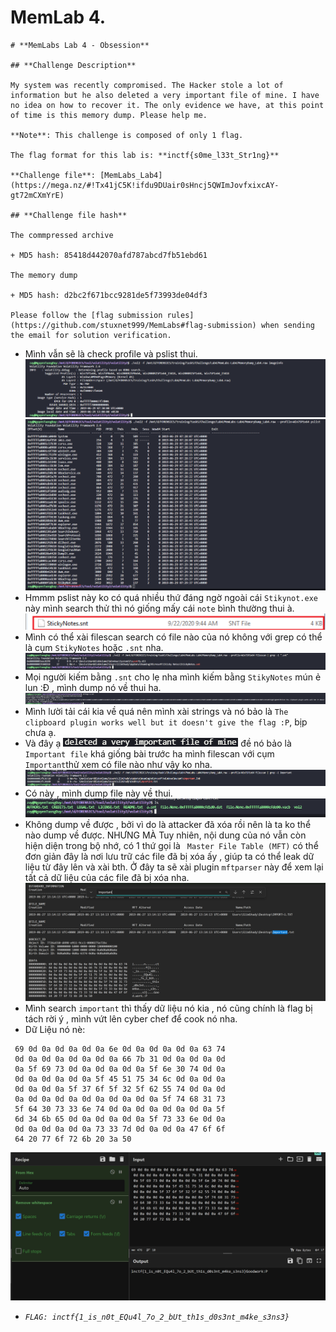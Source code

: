 # MemLab 4.
```
# **MemLabs Lab 4 - Obsession**

## **Challenge Description**

My system was recently compromised. The Hacker stole a lot of information but he also deleted a very important file of mine. I have no idea on how to recover it. The only evidence we have, at this point of time is this memory dump. Please help me.

**Note**: This challenge is composed of only 1 flag.

The flag format for this lab is: **inctf{s0me_l33t_Str1ng}**

**Challenge file**: [MemLabs_Lab4](https://mega.nz/#!Tx41jC5K!ifdu9DUair0sHncj5QWImJovfxixcAY-gt72mCXmYrE)

## **Challenge file hash**

The commpressed archive

+ MD5 hash: 85418d442070afd787abcd7fb51ebd61

The memory dump

+ MD5 hash: d2bc2f671bcc9281de5f73993de04df3

Please follow the [flag submission rules](https://github.com/stuxnet999/MemLabs#flag-submission) when sending the email for solution verification.
```
- Mình vẫn sẽ là check profile và pslist thui.
![1706632405035](image/Mem_Lab_4/1706632405035.png)
![1706632631604](image/Mem_Lab_4/1706632631604.png)
- Hmmm pslist này ko có quá nhiều thứ đáng ngờ ngoài cái `Stikynot.exe` này mình search thử thì nó giống mấy cái `note` bình thường thui à.
![1706632708846](image/Mem_Lab_4/1706632708846.png)
- Mình có thể xài filescan search có file nào của nó không với grep có thể là cụm `StikyNotes` hoặc `.snt` nha.
![1706633236295](image/Mem_Lab_4/1706633236295.png)
- Mọi người kiếm bằng `.snt` cho lẹ nha mình kiếm bằng `StikyNotes` mún ẻ lun :Đ , mình dump nó về thui ha.
![1706633488458](image/Mem_Lab_4/1706633488458.png)
- Mình lười tải cái kia về quá nên mình xài strings và nó bảo là `The clipboard plugin works well but it doesn't give the flag :P`, bịp chưa ạ.
- Và đây ạ ![1706633580422](image/Mem_Lab_4/1706633580422.png) đề nó bảo là `Important file` khá giống bài trước ha mình filescan với cụm `Important`thử xem có file nào như vậy ko nha.
![1706633886726](image/Mem_Lab_4/1706633886726.png)
- Có này , mình dump file này về thui.
![1706633941506](image/Mem_Lab_4/1706633941506.png)
- Không dump về được , bởi vì do là attacker đã xóa rồi nên là ta ko thể nào dump về được. NHƯNG MÀ Tuy nhiên, nội dung của nó vẫn còn hiện diện trong bộ nhớ, có 1 thứ gọi là ` Master File Table (MFT)` có thể đơn giản đây là nơi lưu trữ các file đã bị xóa ấy , giúp ta có thể leak dữ liệu từ đây lên và xài bth. Ở đây ta sẽ xài plugin `mftparser` này để xem lại tất cả dữ liệu của các file đã bị xóa nha.
![1706634535223](image/Mem_Lab_4/1706634535223.png)
- Mình search `important` thì thấy dữ liệu nó kia , nó cũng chính là flag bị tách rời ý , mình vứt lên cyber chef để cook nó nha.
- Dữ Liệu nó nè:
```
 69 0d 0a 0d 0a 0d 0a 6e 0d 0a 0d 0a 0d 0a 63 74
 0d 0a 0d 0a 0d 0a 0d 0a 66 7b 31 0d 0a 0d 0a 0d
 0a 5f 69 73 0d 0a 0d 0a 0d 0a 5f 6e 30 74 0d 0a
 0d 0a 0d 0a 0d 0a 5f 45 51 75 34 6c 0d 0a 0d 0a
 0d 0a 0d 0a 5f 37 6f 5f 32 5f 62 55 74 0d 0a 0d
 0a 0d 0a 0d 0a 0d 0a 0d 0a 0d 0a 5f 74 68 31 73
 5f 64 30 73 33 6e 74 0d 0a 0d 0a 0d 0a 0d 0a 5f
 6d 34 6b 65 0d 0a 0d 0a 0d 0a 5f 73 33 6e 0d 0a
 0d 0a 0d 0a 0d 0a 73 33 7d 0d 0a 0d 0a 47 6f 6f
 64 20 77 6f 72 6b 20 3a 50
```

![1706634848898](image/Mem_Lab_4/1706634848898.png)
- *`FLAG: inctf{1_is_n0t_EQu4l_7o_2_bUt_th1s_d0s3nt_m4ke_s3ns3}`*